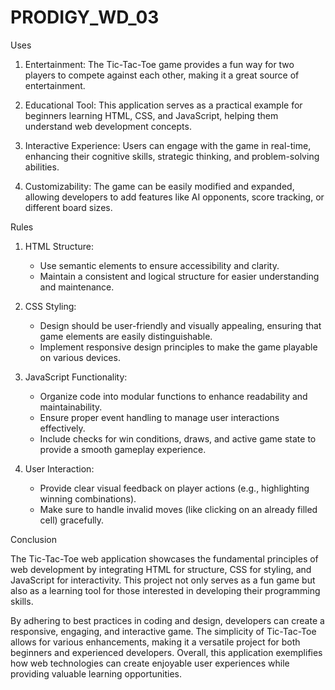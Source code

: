 # PRODIGY_WD_03

 Uses

1. Entertainment: The Tic-Tac-Toe game provides a fun way for two players to compete against each other, making it a great source of entertainment.

2. Educational Tool: This application serves as a practical example for beginners learning HTML, CSS, and JavaScript, helping them understand web development concepts.

3. Interactive Experience: Users can engage with the game in real-time, enhancing their cognitive skills, strategic thinking, and problem-solving abilities.

4. Customizability: The game can be easily modified and expanded, allowing developers to add features like AI opponents, score tracking, or different board sizes.

Rules

1. HTML Structure:
   - Use semantic elements to ensure accessibility and clarity.
   - Maintain a consistent and logical structure for easier understanding and maintenance.

2. CSS Styling:
   - Design should be user-friendly and visually appealing, ensuring that game elements are easily distinguishable.
   - Implement responsive design principles to make the game playable on various devices.

3. JavaScript Functionality:
   - Organize code into modular functions to enhance readability and maintainability.
   - Ensure proper event handling to manage user interactions effectively.
   - Include checks for win conditions, draws, and active game state to provide a smooth gameplay experience.

4. User Interaction:
   - Provide clear visual feedback on player actions (e.g., highlighting winning combinations).
   - Make sure to handle invalid moves (like clicking on an already filled cell) gracefully.

 Conclusion

The Tic-Tac-Toe web application showcases the fundamental principles of web development by integrating HTML for structure, CSS for styling, and JavaScript for interactivity. This project not only serves as a fun game but also as a learning tool for those interested in developing their programming skills.

By adhering to best practices in coding and design, developers can create a responsive, engaging, and interactive game. The simplicity of Tic-Tac-Toe allows for various enhancements, making it a versatile project for both beginners and experienced developers. Overall, this application exemplifies how web technologies can create enjoyable user experiences while providing valuable learning opportunities.

